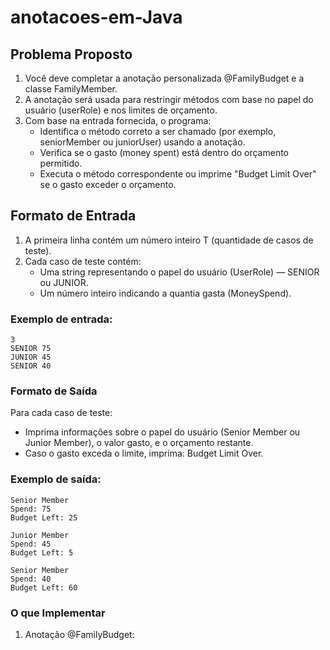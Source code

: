 # anotacoes-em-Java

## Problema Proposto

1. Você deve completar a anotação personalizada @FamilyBudget e a classe FamilyMember.
2. A anotação será usada para restringir métodos com base no papel do usuário (userRole) e nos limites de orçamento.
3. Com base na entrada fornecida, o programa:
   - Identifica o método correto a ser chamado (por exemplo, seniorMember ou juniorUser) usando a anotação.
   - Verifica se o gasto (money spent) está dentro do orçamento permitido.
   - Executa o método correspondente ou imprime "Budget Limit Over" se o gasto exceder o orçamento.

## Formato de Entrada
1. A primeira linha contém um número inteiro T (quantidade de casos de teste).
2. Cada caso de teste contém:
   - Uma string representando o papel do usuário (UserRole) — SENIOR ou JUNIOR.
   - Um número inteiro indicando a quantia gasta (MoneySpend).

### Exemplo de entrada:

```
3
SENIOR 75
JUNIOR 45
SENIOR 40

```

### Formato de Saída
Para cada caso de teste:

- Imprima informações sobre o papel do usuário (Senior Member ou Junior Member), o valor gasto, e o orçamento restante.
- Caso o gasto exceda o limite, imprima: Budget Limit Over.

### Exemplo de saída:

```
Senior Member
Spend: 75
Budget Left: 25

Junior Member
Spend: 45
Budget Left: 5

Senior Member
Spend: 40
Budget Left: 60

```

### O que Implementar
1. Anotação @FamilyBudget:
